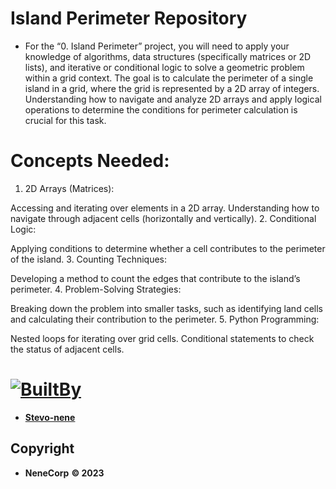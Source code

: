 # Island Perimeter Repository
- For the “0. Island Perimeter” project, you will need to apply your knowledge of algorithms, data structures (specifically matrices or 2D lists), and iterative or conditional logic to solve a geometric problem within a grid context. The goal is to calculate the perimeter of a single island in a grid, where the grid is represented by a 2D array of integers. Understanding how to navigate and analyze 2D arrays and apply logical operations to determine the conditions for perimeter calculation is crucial for this task.

# Concepts Needed:
1. 2D Arrays (Matrices):

Accessing and iterating over elements in a 2D array.
Understanding how to navigate through adjacent cells (horizontally and vertically).
2. Conditional Logic:

Applying conditions to determine whether a cell contributes to the perimeter of the island.
3. Counting Techniques:

Developing a method to count the edges that contribute to the island’s perimeter.
4. Problem-Solving Strategies:

Breaking down the problem into smaller tasks, such as identifying land cells and calculating their contribution to the perimeter.
5. Python Programming:

Nested loops for iterating over grid cells.
Conditional statements to check the status of adjacent cells.

# [![BuiltBy](https://img.shields.io/badge/Built-By-GE7A10?style=flat-square&logo=BuzzFeed&logoColor=white)](https://github.com/stephen-nene)
- **[Stevo-nene](https://github.com/stephen-nene)**



## Copyright

- **NeneCorp** **&copy; 2023**
